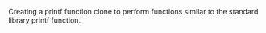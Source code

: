 Creating a printf function clone to perform functions similar to the standard library printf function.
